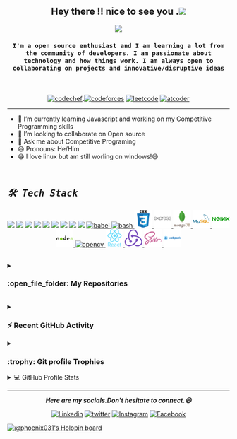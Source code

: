 <h2 align="center"> Hey there !! nice to see you .<img src="https://media.giphy.com/media/hvRJCLFzcasrR4ia7z/giphy.gif" width="35"></h2>

<p align="center">
  <a href="https://github.com/DenverCoder1/readme-typing-svg"><img src="https://readme-typing-svg.herokuapp.com?lines=Passionate+Computer+Science+Student;Life+Long+Learner+!!;AI+ML+Enthusiast;Competitive+Programmer;Open+Source+Contributer;Always+Learning+New+Things&center=true&width=500&height=50"></a>
</p>

<h4 align="center"><samp>I'm a open source enthusiast and I am learning a lot from the community of developers. I am passionate about technology and how things work.
 I am always open to collaborating on projects and innovative/disruptive ideas</samp></h4>
 <br />
 
 
 <!--- All competitive programming profiles --->
 
 <p align="center">
  <a href="https://www.codechef.com/users/phoenix31"><img align="center" alt=codechef src="https://img.shields.io/badge/codechef-%236DB33A.svg?logo=codechef&logoColor=white" />   </a>
  <a href="https://codeforces.com/profile/anonymous_2002"><img align="center" alt=codeforces src="https://img.shields.io/badge/codeforces-%2312100E.svg?         logo=CodeForcesf&logoColor=white" /></a>
  <a href="https://leetcode.com/phoenix31/"><img alt=leetcode align="center" src="https://img.shields.io/badge/leetcode-%2343853D.svg?logo=leetcode&logoColor=white" /></a>
  <a href="https://atcoder.jp/users/phoenix31"><img alt=atcoder align="center" src="https://img.shields.io/badge/atcoder-%23232F3E.svg?logo=atcoder&logoColor=white" /></a>

 </p>
 
 ---
 
 - 🌱 I’m currently learning Javascript and working on my Competitive Programming skills
- 👯 I’m looking to collaborate on Open source
- 💬 Ask me about Competitive Programing
- 😄 Pronouns: He/Him
- 😁 I love linux but am still worling on windows!😅



<br />

<!--- tools and technologies and tech stack i'v worked with --->

<h2 align="left"><samp><i><b>🛠️ Tech Stack </b></i></samp></h2>

 <p align="center">
      <img width="50px" src="https://img.icons8.com/color/48/000000/c-programming.png"/>
      <img width="50px" src="https://img.icons8.com/color/96/000000/c-plus-plus-logo.png"/>
      <img width="50px" src="https://img.icons8.com/color/96/000000/python--v1.png"/>
      <img width="50px" src="https://img.icons8.com/color/96/000000/git.png"/>
      <img width="50px" src="https://img.icons8.com/material-two-tone/96/000000/github.png"/>
      <img width="50px" src="https://img.icons8.com/color/96/000000/javascript--v2.png"/>
      <img width="50px" src="https://img.icons8.com/color/96/000000/visual-studio-code-2019.png"/>
      <img width="50px" src="https://img.icons8.com/color/96/000000/html-5--v1.png"/>
      <img width="50px" src="https://img.icons8.com/color/96/000000/linux--v2.png"/>
<a href="https://babeljs.io/" target="_blank" rel="noreferrer"> <img src="https://www.vectorlogo.zone/logos/babeljs/babeljs-icon.svg" alt="babel" width="40"height="40"/> </a>
<a href="https://www.gnu.org/software/bash/" target="_blank" rel="noreferrer"> <img src="https://www.vectorlogo.zone/logos/gnu_bash/gnu_bash-icon.svg" alt="bash"width="40" height="40"/> </a> 
<a href="https://www.w3schools.com/css/" target="_blank" rel="noreferrer"> <img src="https://raw.githubusercontent.com/devicons/devicon/master/icons/css3/css3-original-wordmark.svg" alt="css3" width="40" height="40"/> </a>
<a href="https://expressjs.com" target="_blank" rel="noreferrer"> <img src="https://raw.githubusercontent.com/devicons/devicon/master/icons/express/express-original-wordmark.svg" alt="express" width="40" height="40"/> </a> 
<a href="https://www.mongodb.com/" target="_blank" rel="noreferrer"> <img src="https://raw.githubusercontent.com/devicons/devicon/master/icons/mongodb/mongodb-original-wordmark.svg" alt="mongodb" width="40" height="40"/> </a> 
<a href="https://www.mysql.com/" target="_blank" rel="noreferrer"> <img src="https://raw.githubusercontent.com/devicons/devicon/master/icons/mysql/mysql-original-wordmark.svg" alt="mysql" width="40" height="40"/> </a> 
<a href="https://www.nginx.com" target="_blank" rel="noreferrer"> <img src="https://raw.githubusercontent.com/devicons/devicon/master/icons/nginx/nginx-original.svg" alt="nginx" width="40" height="40"/> </a> 
<a href="https://nodejs.org" target="_blank" rel="noreferrer"> <img src="https://raw.githubusercontent.com/devicons/devicon/master/icons/nodejs/nodejs-original-wordmark.svg" alt="nodejs" width="40" height="40"/> </a> <a href="https://opencv.org/" target="_blank" rel="noreferrer"> <img src="https://www.vectorlogo.zone/logos/opencv/opencv-icon.svg" alt="opencv" width="40" height="40"/> </a> <a href="https://reactjs.org/" target="_blank" rel="noreferrer"> <img src="https://raw.githubusercontent.com/devicons/devicon/master/icons/react/react-original-wordmark.svg" alt="react" width="40" height="40"/> </a> <a href="https://redux.js.org" target="_blank" rel="noreferrer"> <img src="https://raw.githubusercontent.com/devicons/devicon/master/icons/redux/redux-original.svg" alt="redux" width="40" height="40"/> </a> <a href="https://sass-lang.com" target="_blank" rel="noreferrer"> <img src="https://raw.githubusercontent.com/devicons/devicon/master/icons/sass/sass-original.svg" alt="sass" width="40" height="40"/> </a> <a href="https://webpack.js.org" target="_blank" rel="noreferrer"> <img src="https://raw.githubusercontent.com/devicons/devicon/d00d0969292a6569d45b06d3f350f463a0107b0d/icons/webpack/webpack-original-wordmark.svg" alt="webpack" width="40" height="40"/> </a>
 
</p>
<br />


<details><summary><h3> :open_file_folder: My Repositories </h3></summary>

----
	
<div>
  <p align="center">
    	<a href="https://github.com/Phoenix-031/Mern-blog_app">
      		<img src="https://github-readme-stats.vercel.app/api/pin/?username=Phoenix-031&repo=Mern-blog_app&theme=tokyonight" alt="GitHub Stats" />
    	</a>
    	
  </p>
</div>
</details>

</br>


<details>
<summary>
  <h3>⚡ Recent GitHub Activity</h3>
</summary>

----

<a href="https://github.com/Phoenix-031"><img alt="Phoenix's Activity Graph" src="https://activity-graph.herokuapp.com/graph?username=Phoenix-031&custom_title=Phoenix-031's%20Contribution%20Graph&theme=react-dark" /></a>
 
</details>

<details>
    <summary> 
      <h3> :trophy: Git profile Trophies </h3>
    </summary>

----
	
<p align="center"> <a href="https://github.com/ryo-ma/github-profile-trophy"><img src="https://github-profile-trophy.vercel.app/?username=Phoenix-031&layout=compact&theme=tokyonight&column=4&margin-w=15&margin-h=15" alt="Phoenix-031" /></a> </p>
	
</details>


 <details> 
  <summary>💻 GitHub Profile Stats</summary>
  <br/>
 
 <img height="192px" alt=" Phoenix-031 " src="https://github-readme-stats.vercel.app/api?username=Phoenix-031&theme=nightowl&show_icons=true" /> 
 <img height="192px" alt=" Phoenix-031 " src="https://github-readme-stats.vercel.app/api/top-langs/?username=Phoenix-031&theme=nightowl" /> 
  
  </details>
 

<!--- Connect with me links --->
---
<p align="center"><b><i>Here are my socials.Don't hesitate to connect.😄 </i></b></p>

<p align="center">
 <a href="https://www.linkedin.com/in/debayan-pradhan-b138641b4/"><img alt=Linkedin src="https://img.shields.io/badge/linkedin-%230077B5.svg?logo=linkedin&logoColor=white" /></a>
 <a href="https://twitter.com/phoenix__31"><img alt="twitter" src="https://img.shields.io/badge/phoenix__31-%231DA1F2.svg?&logo=Twitter&logoColor=white" /></a>
 <a href="https://instagram.com/__anonymous___2002___"><img alt="Instagram" src="https://img.shields.io/badge/__anonymous___2002___-%23E4405F.svg?&logo=Instagram&logoColor=white" /></a>
 <a href="https://www.facebook.com/debayan.pradhan.3/"><img alt="Facebook" src="https://img.shields.io/badge/Facebook-%231877F2.svg?&logo=Facebook&logoColor=white" /></a>
 
</p>

<!--- All links mentioned here --->

[instagram]:https://instagram.com/__anonymous___2002___
[twitter]:https://twitter.com/phoenix__31
[linkedin]:https://www.linkedin.com/in/debayan-pradhan-b138641b4/
[facebook]:https://www.facebook.com/debayan.pradhan.3/
[codeforces]:(https://codeforces.com/profile/anonymous_2002)
[codechef]:(https://www.codechef.com/users/phoenix31)
[leetcode]:(https://leetcode.com/phoenix31/)
      
      

<!--- all stuff deleted but might be required in future 

<h2 align="left"><samp><i> -Developer and Competitive profiles...</i></samp></h2>

[<img align="left" src="https://github.com/Phoenix-031/Phoenix-031/blob/main/codeforces-seeklogo.com.svg" height="70" width="90" />][codeforces]
[<img align="left" src="https://github.com/Phoenix-031/Phoenix-031/blob/main/codechef.png" height="30" width="40" />][codechef]
[<img align="left" src="https://github.com/Phoenix-031/Phoenix-031/blob/main/LeetCode_logo_black.png" height="40" width="40" />][leetcode]  


 ![Badge](https://cp-logo.vercel.app/codechef/phoenix31?logo=true)
 ![Badge](https://cp-logo.vercel.app/codeforces/anonymous_2002?logo=true)
 ![Badge](https://cp-logo.vercel.app/atcoder/phoenix31?logo=true)
 ![Badge](https://cp-logo.vercel.app/leetcode/phoenix31?logo=true)
 --->
 
 [![@phoenix031's Holopin board](https://holopin.io/api/user/board?user=phoenix031)](https://holopin.io/@phoenix031)


